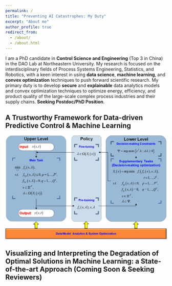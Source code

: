 ```yaml
---
permalink: /
title: "Preventing AI Catastrophes: My Duty"
excerpt: "About me"
author_profile: true
redirect_from: 
  - /about/
  - /about.html
---
```


I am a PhD candidate in **Control Science and Engineering** (Top 3 in China) in the DAO Lab at Northeastern University. My research is focused on the interdisciplinary fields of Process Systems Engineering, Statistics, and Robotics, with a keen interest in using **data science**, **machine learning**, and **convex optimization** techniques to push forward scientific research.
My primary duty is to develop **secure** and **explainable** data analytics models and convex optimization techniques to optimize energy, efficiency, and product quality of the large-scale complex process industries and their supply chains. **Seeking Postdoc/PhD Position**.
## A Trustworthy Framework for Data-driven Predictive Control & Machine Learning
![avatar](/images/dynamic-predictive-control-framework.jpg)
## Visualizing and Interpreting the Degradation of Optimal Solutions in Machine Learning: a State-of-the-art Approach (Coming Soon & Seeking Reviewers)